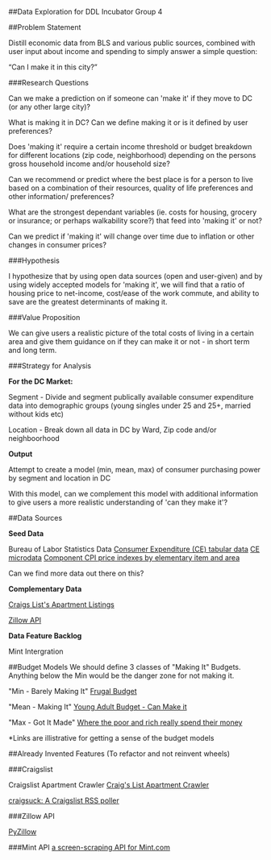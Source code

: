 ##Data Exploration for DDL Incubator Group 4

##Problem Statement

Distill economic data from BLS and various public sources, combined with user input about income and spending to simply answer a simple question: 
 
“Can I make it in this city?”


###Research Questions

Can we make a prediction on if someone can 'make it' if they move to DC (or any other large city)?

What is making it in DC? Can we define making it or is it defined by user preferences?

Does 'making it' require a certain income threshold or budget breakdown for different locations (zip code, neighborhood) depending on the persons gross household income and/or household size?

Can we recommend or predict where the best place is for a person to live based on a combination of their resources, quality of life preferences and other information/ preferences?

What are the strongest dependant variables (ie. costs for housing, grocery or insurance; or perhaps walkability score?) that feed into 'making it' or not? 

Can we predict if 'making it' will change over time due to inflation or other changes in consumer prices?


###Hypothesis

I hypothesize that by using open data sources (open and user-given) and by using widely accepted models for 'making it', we will find that a ratio of housing price to net-income, cost/ease of the work commute, and ability to save are the greatest determinants of making it.    


###Value Proposition

We can give users a realistic picture of the total costs of living in a certain area and give them guidance on if they can make it or not - in short term and long term. 



###Strategy for Analysis

**For the DC Market:**

Segment - Divide and segment publically available consumer expenditure data into demographic groups (young singles under 25 and 25+, married without kids etc)

Location - Break down all data in DC by Ward, Zip code and/or neighboorhood


**Output**

Attempt to create a model (min, mean, max) of consumer purchasing power by segment and location in DC 

With this model, can we complement this model with additional information to give users a more realistic understanding of 'can they make it'?



##Data Sources

**Seed Data**

Bureau of Labor Statistics Data
[Consumer Expenditure (CE) tabular data](http://www.bls.gov/cex/tables.htm)
[CE microdata](http://www.bls.gov/cex/pumdhome.htm)
[Component CPI price indexes by elementary item and area](http://www.bls.gov/cpi/data.htm)

Can we find more data out there on this?

**Complementary Data**

[Craigs List's Apartment Listings](http://washingtondc.craigslist.org/search/apa?)

[Zillow API](http://www.zillow.com/howto/api/APIOverview.htm)


**Data Feature Backlog**

Mint Intergration

##Budget Models
We should define 3 classes of "Making It" Budgets. Anything below the Min would be the danger zone for not making it.

"Min - Barely Making It"
[Frugal Budget](http://www.leavedebtbehind.com/frugal-living/budgeting/10-recommended-category-percentages-for-your-family-budget/)

"Mean - Making It"
[Young Adult Budget - Can Make it](http://www.forbes.com/2010/06/08/budgeting-young-adults-personal-finance-spending.html)

"Max - Got It Made"
[Where the poor and rich really spend their money](http://www.washingtonpost.com/blogs/wonkblog/wp/2015/04/14/where-the-poor-and-rich-spend-really-spend-their-money/)

*Links are illistrative for getting a sense of the budget models



##Already Invented Features (To refactor and not reinvent wheels)


###Craigslist

Craigslist Apartment Crawler
[Craig's List Apartment Crawler](https://github.com/Madrox/CraigsLister)

[craigsuck: A Craigslist RSS poller](https://github.com/jbrukh/craigsuck)


###Zillow API

[PyZillow](https://github.com/hanneshapke/pyzillow)



###Mint API
[a screen-scraping API for Mint.com](https://github.com/mrooney/mintapi)